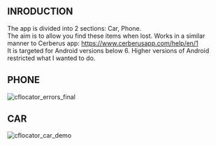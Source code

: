 ## INRODUCTION
The app is divided into 2 sections: Car, Phone.  
The aim is to allow you find these items when lost. Works in a similar manner to Cerberus app: https://www.cerberusapp.com/help/en/1   
It is targeted for Android versions below 6. Higher versions of Android restricted what I wanted to do.  

## PHONE
![cflocator_errors_final](https://user-images.githubusercontent.com/23452999/128425549-7642b918-ff57-4bbf-bfc5-dd06d202ea39.gif)

## CAR
![cflocator_car_demo](https://user-images.githubusercontent.com/23452999/128430554-6cd64e4c-ba13-4c9f-a456-cf185dd81cb5.gif)
